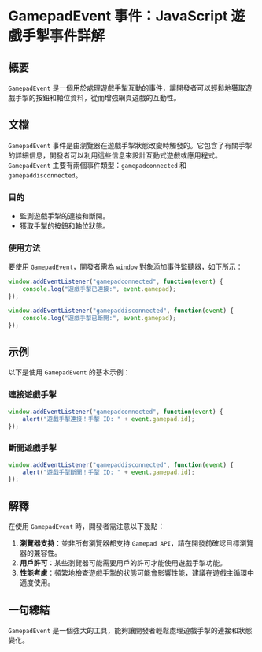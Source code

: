 <!--
Meta Description: # GamepadEvent 事件：JavaScript 遊戲手掣事件詳解 ## 概要 `GamepadEvent` 是一個用於處理遊戲手掣互動的事件，讓開發者可以輕鬆地獲取遊戲手掣的按鈕和軸位資料，從而增強網頁遊戲的互動性。 ## 文檔 `GamepadEvent` 事件是由瀏覽器在遊戲手掣狀態改...
Meta Keywords: gamepadevent, event, window, gamepad, javascript
-->

# GamepadEvent 事件：JavaScript 遊戲手掣事件詳解

## 概要
`GamepadEvent` 是一個用於處理遊戲手掣互動的事件，讓開發者可以輕鬆地獲取遊戲手掣的按鈕和軸位資料，從而增強網頁遊戲的互動性。

## 文檔
`GamepadEvent` 事件是由瀏覽器在遊戲手掣狀態改變時觸發的。它包含了有關手掣的詳細信息，開發者可以利用這些信息來設計互動式遊戲或應用程式。`GamepadEvent` 主要有兩個事件類型：`gamepadconnected` 和 `gamepaddisconnected`。

### 目的
- 監測遊戲手掣的連接和斷開。
- 獲取手掣的按鈕和軸位狀態。

### 使用方法
要使用 `GamepadEvent`，開發者需為 `window` 對象添加事件監聽器，如下所示：

```javascript
window.addEventListener("gamepadconnected", function(event) {
    console.log("遊戲手掣已連接:", event.gamepad);
});

window.addEventListener("gamepaddisconnected", function(event) {
    console.log("遊戲手掣已斷開:", event.gamepad);
});
```

## 示例
以下是使用 `GamepadEvent` 的基本示例：

### 連接遊戲手掣
```javascript
window.addEventListener("gamepadconnected", function(event) {
    alert("遊戲手掣連接！手掣 ID: " + event.gamepad.id);
});
```

### 斷開遊戲手掣
```javascript
window.addEventListener("gamepaddisconnected", function(event) {
    alert("遊戲手掣斷開！手掣 ID: " + event.gamepad.id);
});
```

## 解釋
在使用 `GamepadEvent` 時，開發者需注意以下幾點：

1. **瀏覽器支持**：並非所有瀏覽器都支持 `Gamepad API`，請在開發前確認目標瀏覽器的兼容性。
2. **用戶許可**：某些瀏覽器可能需要用戶的許可才能使用遊戲手掣功能。
3. **性能考慮**：頻繁地檢查遊戲手掣的狀態可能會影響性能，建議在遊戲主循環中適度使用。

## 一句總結
`GamepadEvent` 是一個強大的工具，能夠讓開發者輕鬆處理遊戲手掣的連接和狀態變化。